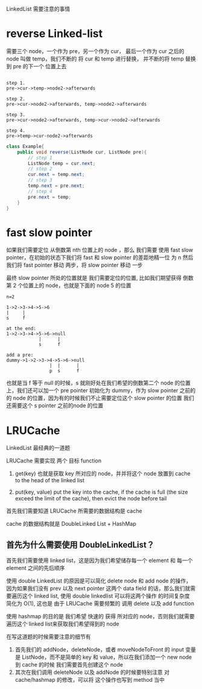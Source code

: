 LinkedList 需要注意的事情

# reverse Linked-list

需要三个 node，一个作为 pre，另一个作为 cur， 最后一个作为 cur 之后的 node 叫做 temp，我们不断的 将 cur 和 temp 进行替换， 并不断的将 temp 替换到 pre 的下一个 位置上去

```text

step 1.
pre->cur->temp->node2->afterwards

step 2.
pre->cur->node2->afterwards, temp->node2->afterwards

step 3.
pre->cur->node2->afterwards, temp->cur->node2->afterwards

step 4.
pre->temp->cur-node2->afterwards
```


```java
class Example{
    public void reverse(ListNode cur, ListNode pre){
        // step 1
        ListNode temp = cur.next;
        // step 2
        cur.next = temp.next;
        // step 3
        temp.next = pre.next;
        // step 4
        pre.next = temp;
    }
}

```

# fast slow pointer

如果我们需要定位 从倒数第 nth 位置上的 node ，那么 我们需要 使用 fast slow pointer，在初始的状态下我们将 fast 和 slow pointer 的差距地精一位 为 n 然后我们将 fast pointer 移动 两步，将 slow pointer 移动 一步

最终 slow pointer 所处的位置就是 我们需要定位的位置, 比如我们期望获得 倒数第 2 个位置上的 node，也就是下面的 node 5 的位置


```text
n=2

1->2->3->4->5->6
|     | 
s     f

at the end:
1->2->3->4->5->6->null
            |      | 
            s      f
            
add a pre:
dummy->1->2->3->4->5->6->null
                |  |      | 
                p  s      f
```

也就是当 f 等于 null 的时候，s 就刚好处在我们希望的倒数第二个 node 的位置上，我们还可以加一个 pre pointer 初始化为 dummy，作为 slow pointer 之前的 的 node 的位置，因为有的时候我们不止需要定位这个 slow pointer 的位置 我们还需要这个 s pointer 之前的node 的位置


# LRUCache

LinkedList 最经典的一道题

LRUCache 需要实现 两个 目标 function

1. get(key)
也就是获取 key 所对应的 node，并并将这个 node 放置到 cache to the head of the linked list

2. put(key, value)
put the key into the cache, if the cache is full (the size exceed the limit of the cache), then evict the node before tail


首先我们需要知道 LRUCache 所需要的数据结构是 cache

cache 的数据结构就是 DoubleLinked List + HashMap

## 首先为什么需要使用 DoubleLinkedList？
首先我们需要使用 linked list，这是因为我们希望储存每一个 element 和 每一个 element 之间的先后顺序

使用 double LinkedList 的原因是可以简化 delete node 和 add node 的操作，因为如果我们没有 prev 以及 next pointer 这两个 data field 的话，那么我们就需要遍历这个 linked list, 使用 double linkedlist 可以将这两个操作 的时间复杂度 简化为 O(1), 这也是 由于 LRUCache 需要频繁的 调用 delete 以及 add function

使用 hashmap 的目的是 我们希望 快速的 获得 所对应的 node，否则我们就需要 遍历这个 linked list来获取我们希望得到的 node


在写这道题的时候需要注意的细节有

1. 首先我们的 addNode，deleteNode，或者 moveNodeToFront 的 input 变量是 ListNode，而不是简单的 key 和 value，所以在我们添加一个 new node 到 cache 的时候 我们需要首先创建这个 node
2. 其次在我们调用 deleteNode 以及 addNode 的时候要特别注意 对 cache/hashmap 的修改，可以将 这个操作也写到 method 当中

